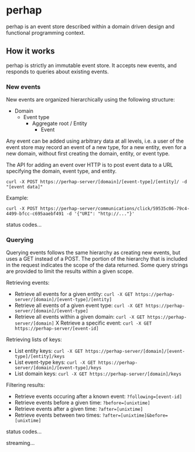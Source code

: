 # perhap

perhap is an event store described within a domain driven design and functional programming context.

## How it works

perhap is strictly an immutable event store. It accepts new events, and responds to queries about existing events.

### New events

New events are organized hierarchically using the following structure:

  * Domain
    * Event type
      * Aggregate root / Entity
        * Event

Any event can be added using arbitrary data at all levels, i.e. a user of the event store may record an event of a new type, for a new entity, even for a new domain, without first creating the domain, entity, or event type.

The API for adding an event over HTTP is to post event data to a URL specifying the domain, event type, and entity.

`curl -X POST https://perhap-server/[domain]/[event-type]/[entity]/ -d "[event data]"`

Example:

`curl -X POST https://perhap-server/communications/click/59535c06-79c4-4499-bfcc-c695aaebf491 -d '{"URI": "http://..."}'`


status codes...

### Querying

Querying events follows the same hierarchy as creating new events, but uses a GET instead of a POST. The portion of the hierarchy that is included in the request indicates the scope of the data returned. Some query strings are provided to limit the results within a given scope.

Retrieving events:

* Retrieve all events for a given entity: `curl -X GET https://perhap-server/[domain]/[event-type]/[entity]`
* Retrieve all events of a given event type: `curl -X GET https://perhap-server/[domain]/[event-type]`
* Retrieve all events within a given domain: `curl -X GET https://perhap-server/[domain]`
X Retrieve a specific event: `curl -X GET https://perhap-server/[event-id]`

Retrieving lists of keys:

* List entity keys: `curl -X GET https://perhap-server/[domain]/[event-type]/[entity]/keys`
* List event-type keys: `curl -X GET https://perhap-server/[domain]/[event-type]/keys`
* List domain keys: `curl -X GET https://perhap-server/[domain]/keys`

Filtering results:

* Retrieve events occuring after a known event: `?following=[event-id]`
* Retrieve events before a given time: `?before=[unixtime]`
* Retrieve events after a given time: `?after=[unixtime]`
* Retrieve events between two times: `?after=[unixtime]&before=[unixtime]`

status codes...

streaming...
